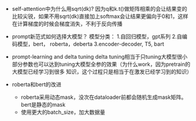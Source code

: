 - self-attention中为什么用sqrt(dk)?
    因为q和k.t()做矩阵相乘的会让结果变的比较尖锐，如果不用sqrt(dk)直接加上softmax会让结果更偏向于0和1，这样在计算梯度的时候会梯度消失，不利于反向传播



- prompt新范式如何选择大模型？
    模型分类：
        1.自回归模型，gpt系列
        2.自编码模型，bert， roberta，deberta
        3.encoder-decoder, T5, bart

- prompt-learning and delta tuning
    delta tuning相当于只tuning大模型很小部分参数也可以达到tuning大模型全参的效果（为什么work，因为pretrain的大模型已经学习到很多
    知识，这个过程只是相当于在激发已经学习到的知识）

- roberta和bert的改进
    - roberta采用动态mask，没次在dataloader前都会随机生成mask矩阵。bert是静态的mask
    - 使用更大的batch_size，加大数据量